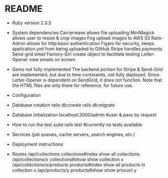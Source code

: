# README

* Ruby version
    2.3.3

* System dependencies
    Carrierwave		allows file uploading
    MiniMagick		allows user to resize & crop images
    Fog			      upload images to AWS S3
    Rails-Admin		allows for http:basic authentication
    Figaro			  for security, keeps application.yml from being uploaded to GitHub
    Stripe			  handles payments
    Send-grid		  email
    Factory-Girl  create object to facilitate testing
    Letter-Opener view emails on screen

* Gems not fully implemented
    The backend portion for Stripe & Send-Grid are implemented, but due to time contsraints, not fully deployed.  Since Letter-Opener is dependent on SendGrid, it does not function.   Note that the HTML files are only there for reference, for future use.

* Configuration

* Database creation
    rails db:create
    rails db:migrate

* Database initialization
    localhost:3000/admin  #user & pass by request

* How to run the test suite
    rails test     #currently no tests available

* Services (job queues, cache servers, search engines, etc.)

* Deployment instructions

* Routes
/api/collections              collections#index  show all collections             		
/api/collections/x            collections#show   show collection x
/api/collections/x/products   products#index     show all products in collection x
/api/products/y               products#show      show procuct y

